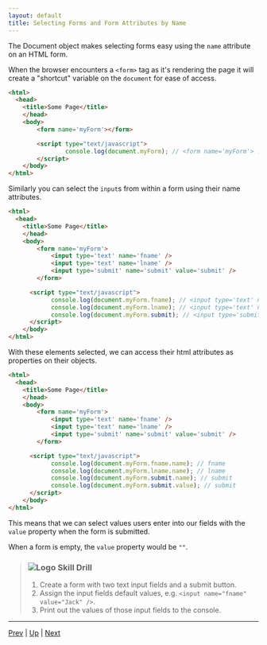 ```yaml
---
layout: default
title: Selecting Forms and Form Attributes by Name
---
```

The Document object makes selecting forms easy using the `name` attribute on an HTML form.

When the browser encounters a `<form>` tag as it's rendering the page it will create a "shortcut" variable on the `document` for ease of access.

```html
<html>
  <head>
    <title>Some Page</title>
    </head>
    <body>
    	<form name='myForm'></form>

        <script type="text/javascript">
			    console.log(document.myForm); // <form name='myForm'> ... </form>
        </script>
    </body>
</html>
```

Similarly you can select the `input`s from within a form using their name attributes.

```html
<html>
  <head>
    <title>Some Page</title>
    </head>
    <body>
    	<form name='myForm'>
    		<input type='text' name='fname' />
    		<input type='text' name='lname' />
    		<input type='submit' name='submit' value='submit' />
    	</form>

      <script type="text/javascript">
		    console.log(document.myForm.fname); // <input type='text' name='fname' />
		    console.log(document.myForm.lname); // <input type='text' name='lname' />
		    console.log(document.myForm.submit); // <input type='submit' name='submit' value='submit' />
      </script>
    </body>
</html>
```

With these elements selected, we can access their html attributes as properties on their objects.

```html
<html>
  <head>
    <title>Some Page</title>
    </head>
    <body>
    	<form name='myForm'>
    		<input type='text' name='fname' />
    		<input type='text' name='lname' />
    		<input type='submit' name='submit' value='submit' />
    	</form>

      <script type="text/javascript">
  			console.log(document.myForm.fname.name); // fname
  			console.log(document.myForm.lname.name); // lname
  			console.log(document.myForm.submit.name); // submit
  			console.log(document.myForm.submit.value); // submit
      </script>
    </body>
</html>
```

This means that we can select values users enter into our fields with the `value` property when the form is submitted.

When a form is empty, the `value` property would be `""`.

> ### ![Logo](http://skilldistillery.com/downloads/sd_logo.jpg) Skill Drill
> 1. Create a form with two text input fields and a submit button.
> 1. Assign the input fields default values, e.g. `<input name="fname" value="Jack" />`.
> 1. Print out the values of those input fields to the console.

<hr>

[Prev](README.md) | [Up](README.md) | [Next](formsAndEventListeners.md)

